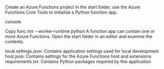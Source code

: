 Create an Azure Functions project
In the start folder, use the Azure Functions Core Tools to initialize a Python function app.

console

Copy
func init --worker-runtime python
A function app can contain one or more Azure Functions. Open the start folder in an editor and examine the contents.

local.settings.json: Contains application settings used for local development
host.json: Contains settings for the Azure Functions host and extensions
requirements.txt: Contains Python packages required by this application